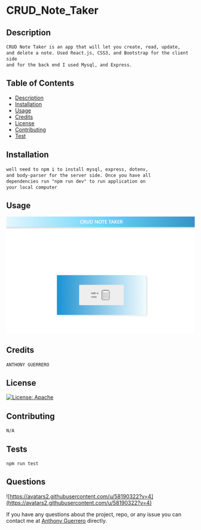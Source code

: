 # CRUD_Note_Taker

## Description
```
CRUD Note Taker is an app that will let you create, read, update, 
and delete a note. Used React.js, CSS3, and Bootstrap for the client side
and for the back end I used Mysql, and Express.
```

## Table of Contents
* [Description](#description)
* [Installation](#installation)
* [Usage](#usage)
* [Credits](#credits)
* [License](#license)
* [Contributing](#Contributing)
* [Test](#Test)


## Installation
```
well need to npm i to install mysql, express, dotenv,
and body-parser for the server side. Once you have all 
dependencies run "npm run dev" to run application on
your local computer
```



## Usage

![home](./public/Images/CRUD_Note_Taker.png)



## Credits
```
ANTHONY GUERRERO
```

## License
[![License: Apache](https://img.shields.io/badge/License-Apache-blue.svg)](#license)

## Contributing
```
N/A
```

 ## Tests
 ```
 npm run test
 ```
 ## Questions

 ![https://avatars2.githubusercontent.com/u/58190322?v=4](https://avatars2.githubusercontent.com/u/58190322?v=4)

 If you have any questions about the project, repo, or any issue you can contact me at [Anthony Guerrero](https://github.com/knuckleh3ad89) directly.